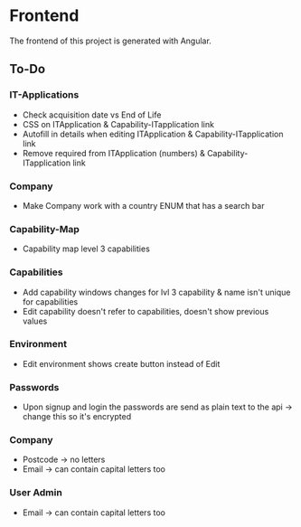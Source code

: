 
# Frontend
The frontend of this project is generated with Angular. 

## To-Do

### IT-Applications
* Check acquisition date vs End of Life
* CSS on ITApplication & Capability-ITapplication link
* Autofill in details when editing ITApplication & Capability-ITapplication link
* Remove required from ITApplication (numbers) & Capability-ITapplication link

### Company 
* Make Company work with a country ENUM that has a search bar

### Capability-Map
* Capability map level 3 capabilities

### Capabilities
* Add capability windows changes for lvl 3 capability & name isn't unique for capabilities
* Edit capability doesn't refer to capabilities, doesn't show previous values

### Environment
* Edit environment shows create button instead of Edit

### Passwords
* Upon signup and login the passwords are send as plain text to the api -> change this so it's encrypted

### Company
* Postcode -> no letters
* Email -> can contain capital letters too

### User Admin
* Email -> can contain capital letters too
